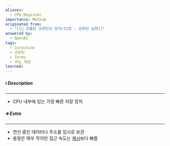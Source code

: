 ```yaml
---
aliases:
  - CPU Register
importance: Medium
originated from:
  - "[[📘 코틀린 코루틴의 정석/11장 - 코루틴 심화]]"
answered by:
  - OpenAI
tags:
  - Coroutine
  - 코루틴
  - Terms
  - 주요_개념
learned:
---
```

##### ℹ️ Description
---
- CPU 내부에 있는 가장 빠른 저장 장치

##### ➕ Extra
---
- 연산 중인 데이터나 주소를 임시로 보관
- 용량은 매우 작지만 접근 속도는 [캐시](CPU%20캐시%20메모리.md)보다 빠름
